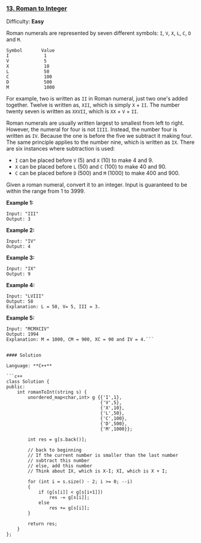 ### [13\. Roman to Integer](https://leetcode.com/problems/roman-to-integer/)

Difficulty: **Easy**


Roman numerals are represented by seven different symbols: `I`, `V`, `X`, `L`, `C`, `D` and `M`.

```
Symbol       Value
I             1
V             5
X             10
L             50
C             100
D             500
M             1000
```

For example, two is written as `II` in Roman numeral, just two one's added together. Twelve is written as, `XII`, which is simply `X` + `II`. The number twenty seven is written as `XXVII`, which is `XX` + `V` + `II`.

Roman numerals are usually written largest to smallest from left to right. However, the numeral for four is not `IIII`. Instead, the number four is written as `IV`. Because the one is before the five we subtract it making four. The same principle applies to the number nine, which is written as `IX`. There are six instances where subtraction is used:

*   `I` can be placed before `V` (5) and `X` (10) to make 4 and 9. 
*   `X` can be placed before `L` (50) and `C` (100) to make 40 and 90. 
*   `C` can be placed before `D` (500) and `M` (1000) to make 400 and 900.

Given a roman numeral, convert it to an integer. Input is guaranteed to be within the range from 1 to 3999.

**Example 1:**

```
Input: "III"
Output: 3
```

**Example 2:**

```
Input: "IV"
Output: 4
```

**Example 3:**

```
Input: "IX"
Output: 9
```

**Example 4:**

```
Input: "LVIII"
Output: 58
Explanation: L = 50, V= 5, III = 3.
```

**Example 5:**

```
Input: "MCMXCIV"
Output: 1994
Explanation: M = 1000, CM = 900, XC = 90 and IV = 4.```


#### Solution

Language: **C++**

```c++
class Solution {
public:
    int romanToInt(string s) {
        unordered_map<char,int> g {{'I',1},
                                   {'V',5},
                                   {'X',10},
                                   {'L',50},
                                   {'C',100},
                                   {'D',500},
                                   {'M',1000}};
        
        int res = g[s.back()];
        
        // back to beginning
        // If the current number is smaller than the last number
        // subtract this number
        // else, add this number
        // Think about IX, which is X-I; XI, which is X + I;
​
        for (int i = s.size() - 2; i >= 0; --i)
        {
            if (g[s[i]] < g[s[i+1]])
                res -= g[s[i]];
            else
                res += g[s[i]];
        }
        
        return res;
    }
};
```

